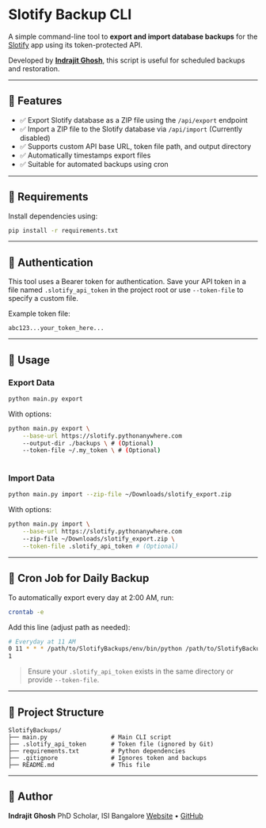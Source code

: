 # Slotify Backup CLI

A simple command-line tool to **export and import database backups** for the [Slotify](https://slotify.pythonanywhere.com) app using its token-protected API.

Developed by **[Indrajit Ghosh](https://indrajitghosh.onrender.com/)**, this script is useful for scheduled backups and restoration.

---

## 🌟 Features

- ✅ Export Slotify database as a ZIP file using the `/api/export` endpoint
- ✅ Import a ZIP file to the Slotify database via `/api/import` (Currently disabled)
- ✅ Supports custom API base URL, token file path, and output directory
- ✅ Automatically timestamps export files
- ✅ Suitable for automated backups using cron

---

## 🔧 Requirements

Install dependencies using:

```bash
pip install -r requirements.txt
````

---

## 🔐 Authentication

This tool uses a Bearer token for authentication.
Save your API token in a file named `.slotify_api_token` in the project root or use `--token-file` to specify a custom file.

Example token file:

```
abc123...your_token_here...
```

---

## 🚀 Usage

### Export Data

```bash
python main.py export
```

With options:

```bash
python main.py export \
    --base-url https://slotify.pythonanywhere.com
    --output-dir ./backups \ # (Optional)
    --token-file ~/.my_token \ # (Optional)
    
```

### Import Data

```bash
python main.py import --zip-file ~/Downloads/slotify_export.zip
```

With options:

```bash
python main.py import \
    --base-url https://slotify.pythonanywhere.com
    --zip-file ~/Downloads/slotify_export.zip \
    --token-file .slotify_api_token # (Optional)
```

---

## 📅 Cron Job for Daily Backup

To automatically export every day at 2:00 AM, run:

```bash
crontab -e
```

Add this line (adjust path as needed):

```bash
# Everyday at 11 AM
0 11 * * * /path/to/SlotifyBackups/env/bin/python /path/to/SlotifyBackups/main.py export --base-url https://slotify.pythonanywhere.com >> /path/to/SlotifyBackups/cron.log 2>&1
1
```

> Ensure your `.slotify_api_token` exists in the same directory or provide `--token-file`.

---

## 📁 Project Structure

```
SlotifyBackups/
├── main.py                  # Main CLI script
├── .slotify_api_token       # Token file (ignored by Git)
├── requirements.txt         # Python dependencies
├── .gitignore               # Ignores token and backups
├── README.md                # This file
```

---

## 🙋 Author

**Indrajit Ghosh**
PhD Scholar, ISI Bangalore
[Website](https://indrajitghosh.onrender.com/) • [GitHub](https://github.com/indrajit912)
